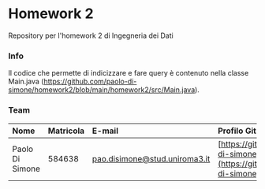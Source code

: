 # Homework 2
Repository per l'homework 2 di Ingegneria dei Dati

### Info

Il codice che permette di indicizzare e fare query è contenuto nella classe Main.java (https://github.com/paolo-di-simone/homework2/blob/main/homework2/src/Main.java).

### Team

| Nome| Matricola | E-mail | Profilo Github |
|:---|:---|:---|:---|
|Paolo Di Simone|584638|pao.disimone@stud.uniroma3.it| [https://github.com/paolo-di-simone](https://github.com/paolo-di-simone) |
